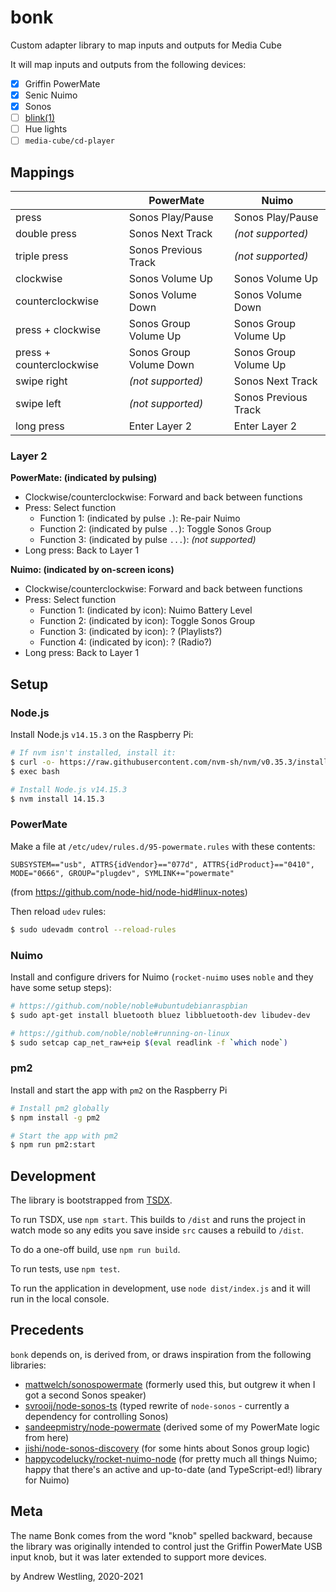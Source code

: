 # bonk

Custom adapter library to map inputs and outputs for Media Cube

It will map inputs and outputs from the following devices:

- [x] Griffin PowerMate
- [x] Senic Nuimo
- [x] Sonos
- [ ] [blink(1)](https://blink1.thingm.com/)
- [ ] Hue lights
- [ ] `media-cube/cd-player`

## Mappings

|                          | PowerMate               | Nuimo                 |
| ------------------------ | ----------------------- | --------------------- |
| press                    | Sonos Play/Pause        | Sonos Play/Pause      |
| double press             | Sonos Next Track        | _(not supported)_     |
| triple press             | Sonos Previous Track    | _(not supported)_     |
| clockwise                | Sonos Volume Up         | Sonos Volume Up       |
| counterclockwise         | Sonos Volume Down       | Sonos Volume Down     |
| press + clockwise        | Sonos Group Volume Up   | Sonos Group Volume Up |
| press + counterclockwise | Sonos Group Volume Down | Sonos Group Volume Up |
| swipe right              | _(not supported)_       | Sonos Next Track      |
| swipe left               | _(not supported)_       | Sonos Previous Track  |
| long press               | Enter Layer 2           | Enter Layer 2         |

### Layer 2

**PowerMate: (indicated by pulsing)**

- Clockwise/counterclockwise: Forward and back between functions
- Press: Select function
  - Function 1: (indicated by pulse `.`): Re-pair Nuimo
  - Function 2: (indicated by pulse `..`): Toggle Sonos Group
  - Function 3: (indicated by pulse `...`): _(not supported)_
- Long press: Back to Layer 1

**Nuimo: (indicated by on-screen icons)**

- Clockwise/counterclockwise: Forward and back between functions
- Press: Select function
  - Function 1: (indicated by icon): Nuimo Battery Level
  - Function 2: (indicated by icon): Toggle Sonos Group
  - Function 3: (indicated by icon): ? (Playlists?)
  - Function 4: (indicated by icon): ? (Radio?)
- Long press: Back to Layer 1

## Setup

### Node.js

Install Node.js `v14.15.3` on the Raspberry Pi:

```bash
# If nvm isn't installed, install it:
$ curl -o- https://raw.githubusercontent.com/nvm-sh/nvm/v0.35.3/install.sh | bash
$ exec bash

# Install Node.js v14.15.3
$ nvm install 14.15.3
```

### PowerMate

Make a file at `/etc/udev/rules.d/95-powermate.rules` with these contents:

```
SUBSYSTEM=="usb", ATTRS{idVendor}=="077d", ATTRS{idProduct}=="0410", MODE="0666", GROUP="plugdev", SYMLINK+="powermate"
```

(from https://github.com/node-hid/node-hid#linux-notes)

Then reload `udev` rules:

```bash
$ sudo udevadm control --reload-rules
```

### Nuimo

Install and configure drivers for Nuimo (`rocket-nuimo` uses `noble` and they have some setup steps):

```bash
# https://github.com/noble/noble#ubuntudebianraspbian
$ sudo apt-get install bluetooth bluez libbluetooth-dev libudev-dev

# https://github.com/noble/noble#running-on-linux
$ sudo setcap cap_net_raw+eip $(eval readlink -f `which node`)
```

### pm2

Install and start the app with `pm2` on the Raspberry Pi

```bash
# Install pm2 globally
$ npm install -g pm2

# Start the app with pm2
$ npm run pm2:start
```

## Development

The library is bootstrapped from [TSDX](https://github.com/formium/tsdx).

To run TSDX, use `npm start`.
This builds to `/dist` and runs the project in watch mode so any edits you save inside `src` causes a rebuild to `/dist`.

To do a one-off build, use `npm run build`.

To run tests, use `npm test`.

To run the application in development, use `node dist/index.js` and it will run in the local console.

## Precedents

`bonk` depends on, is derived from, or draws inspiration from the following libraries:

- [mattwelch/sonospowermate](https://github.com/mattwelch/sonospowermate) (formerly used this, but outgrew it when I got a second Sonos speaker)
- [svrooij/node-sonos-ts](https://github.com/svrooij/node-sonos-ts) (typed rewrite of `node-sonos` - currently a dependency for controlling Sonos)
- [sandeepmistry/node-powermate](https://github.com/sandeepmistry/node-powermate) (derived some of my PowerMate logic from here)
- [jishi/node-sonos-discovery](https://github.com/jishi/node-sonos-discovery) (for some hints about Sonos group logic)
- [happycodelucky/rocket-nuimo-node](https://github.com/happycodelucky/rocket-nuimo-node) (for pretty much all things Nuimo; happy that there's an active and up-to-date (and TypeScript-ed!) library for Nuimo)

## Meta

The name Bonk comes from the word "knob" spelled backward, because the library was originally intended to control just the Griffin PowerMate USB input knob, but it was later extended to support more devices.

by Andrew Westling, 2020-2021
